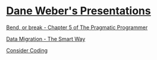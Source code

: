 # [Dane Weber's Presentations](https://daneweber.github.io/presentations/)

[Bend, or break - Chapter 5 of The Pragmatic Programmer](https://daneweber.github.io/presentations/PragmaticProgrammer/Ch5-bend-or-break.html)

[Data Migration - The Smart Way](https://daneweber.github.io/presentations/DataMigration/dataMigration.html)

[Consider Coding](https://daneweber.github.io/presentations/ConsiderCoding/considerCoding.html)
